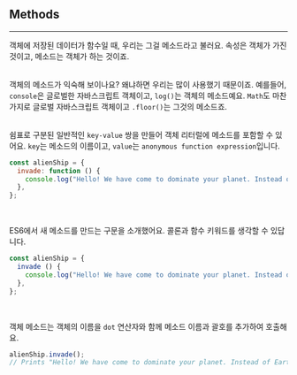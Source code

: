 ## Methods
---
객체에 저장된 데이터가 함수일 때, 우리는 그걸 메소드라고 불러요. 속성은 객체가 가진 것이고, 메소드는 객체가 하는 것이죠.
<br>
<br>

객체의 메소드가 익숙해 보이나요? 왜냐하면 우리는 많이 사용했기 때문이죠. 예를들어, `console`은 글로벌한 자바스크립트 객체이고, `log()`는 객체의 메소드예요. `Math`도 마찬가지로 글로벌 자바스크립트 객체이고 `.floor()`는 그것의 메소드죠.
<br>
<br>

쉼표로 구분된 일반적인 `key-value` 쌍을 만들어 객체 리터럴에 메소드를 포함할 수 있어요. `key`는 메소드의 이름이고, `value`는 `anonymous function expression`입니다.

```javascript
const alienShip = {
  invade: function () {
    console.log("Hello! We have come to dominate your planet. Instead of Earth, it shall be called New Xaculon.")
  },
};
```
<br>

ES6에서 새 메소드를 만드는 구문을 소개했어요. 콜론과 함수 키워드를 생각할 수 있답니다.

```javascript
const alienShip = {
  invade () {
    console.log("Hello! We have come to dominate your planet. Instead of Earth, it shall be called New Xaculon.")
  },
};
```
<br>

객체 메소드는 객체의 이름을 `dot` 연산자와 함께 메소드 이름과 괄호를 추가하여 호출해요.

```javascript
alienShip.invade();
// Prints "Hello! We have come to dominate your planet. Instead of Earth, it shall be called New Xaculon."
```